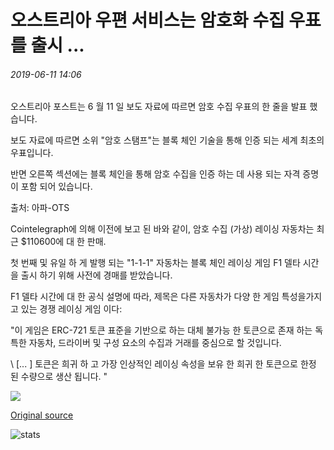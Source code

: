 # 오스트리아 우편 서비스는 암호화 수집 우표를 출시 ...

###### 2019-06-11 14:06

오스트리아 포스트는 6 월 11 일 보도 자료에 따르면 암호 수집 우표의 한 줄을 발표 했습니다.

보도 자료에 따르면 소위 "암호 스탬프"는 블록 체인 기술을 통해 인증 되는 세계 최초의 우표입니다.

반면 오른쪽 섹션에는 블록 체인을 통해 암호 수집을 인증 하는 데 사용 되는 자격 증명이 포함 되어 있습니다.

출처: 아파-OTS

Cointelegraph에 의해 이전에 보고 된 바와 같이, 암호 수집 (가상) 레이싱 자동차는 최근 $110600에 대 한 판매.

첫 번째 및 유일 하 게 발행 되는 "1-1-1" 자동차는 블록 체인 레이싱 게임 F1 델타 시간을 출시 하기 위해 사전에 경매를 받았습니다.

F1 델타 시간에 대 한 공식 설명에 따라, 제목은 다른 자동차가 다양 한 게임 특성을가지고 있는 경쟁 레이싱 게임 이다:

"이 게임은 ERC-721 토큰 표준을 기반으로 하는 대체 불가능 한 토큰으로 존재 하는 독특한 자동차, 드라이버 및 구성 요소의 수집과 거래를 중심으로 할 것입니다.

\ [... \] 토큰은 희귀 하 고 가장 인상적인 레이싱 속성을 보유 한 희귀 한 토큰으로 한정 된 수량으로 생산 됩니다. "

![](https://s3.cointelegraph.com/storage/uploads/view/ccc1624825e06c7ca4ea568f1eda270a.png)

[Original source](https://cointelegraph.com/news/austrian-postal-service-releases-crypto-collectible-stamps)

![stats](https://c.statcounter.com/11760860/0/a89fa40b/1/ "stats")